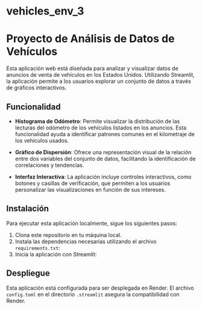 # vehicles_env_3
# Proyecto de Análisis de Datos de Vehículos

Esta aplicación web está diseñada para analizar y visualizar datos de anuncios de venta de vehículos en los Estados Unidos. Utilizando Streamlit, la aplicación permite a los usuarios explorar un conjunto de datos a través de gráficos interactivos.

## Funcionalidad

- **Histograma de Odómetro**: Permite visualizar la distribución de las lecturas del odómetro de los vehículos listados en los anuncios. Esta funcionalidad ayuda a identificar patrones comunes en el kilometraje de los vehículos usados.

- **Gráfico de Dispersión**: Ofrece una representación visual de la relación entre dos variables del conjunto de datos, facilitando la identificación de correlaciones y tendencias.

- **Interfaz Interactiva**: La aplicación incluye controles interactivos, como botones y casillas de verificación, que permiten a los usuarios personalizar las visualizaciones en función de sus intereses.

## Instalación

Para ejecutar esta aplicación localmente, sigue los siguientes pasos:

1. Clona este repositorio en tu máquina local.
2. Instala las dependencias necesarias utilizando el archivo `requirements.txt`:
3. Inicia la aplicación con Streamlit:

## Despliegue

Esta aplicación está configurada para ser desplegada en Render. El archivo `config.toml` en el directorio `.streamlit` asegura la compatibilidad con Render.




